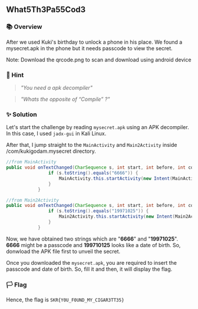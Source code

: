 ## What5Th3Pa55Cod3

### 📚 Overview

After we used Kuki's birthday to unlock a phone in his place. We found a mysecret.apk in the phone but it needs passcode to view the secret.

Note: Download the qrcode.png to scan and download using android device

### 🤔 Hint 

> _"You need a apk decompiler"_

> _"Whats the opposite of “Compile” ?"_

### ✨ Solution

Let's start the challenge by reading `mysecret.apk` using an APK decompiler. In this case, I used `jadx-gui` in Kali Linux.

After that, I jump straight to the `MainActivity` and `Main2Activity` inside /com/kukigodam.mysecret directory.

```Java
//from MainActivity
public void onTextChanged(CharSequence s, int start, int before, int count) {
                if (s.toString().equals("6666")) {
                    MainActivity.this.startActivity(new Intent(MainActivity.this, Main2Activity.class));
                }
            }

//from Main2Activity
public void onTextChanged(CharSequence s, int start, int before, int count) {
                if (s.toString().equals("19971025")) {
                    Main2Activity.this.startActivity(new Intent(Main2Activity.this, SecretActivity.class));
                }
            }
```

Now, we have obtained two strings which are "**6666**" and "**19971025**".
**6666** might be a passcode and **199710125** looks like a date of birth.
So, donwload the APK file first to unveil the secret.

Once you downloaded the `mysecret.apk`, you are required to insert the passcode and date of birth.
So, fill it and then, it will display the flag.

### 🏳️ Flag

Hence, the flag is `SKR{Y0U_F0UND_MY_CIGAR3TT35}` 
